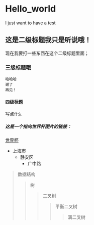 # Hello_world
I just want to have a test <br>
## 这是二级标题我只是听说哦！
现在我要打一些东西在这个二级标题里面；
### 三级标题哦
    哈哈哈
    谢了
    再见！
#### 四级标题
写点`什么`
##### 这是一个指向世界杯图片的链接：
[世界杯](https://image.baidu.com/search/index?tn=baiduimage&ipn=r&ct=201326592&cl=2&lm=-1&st=-1&fm=result&fr=&sf=1&fmq=1531226296540_R&pv=&ic=0&nc=1&z=&se=1&showtab=0&fb=0&width=&height=&face=0&istype=2&ie=utf-8&hs=2&ctd=1531226296540%5E00_1519X686&word=%E4%B8%96%E7%95%8C%E6%9D%AF&f=3&oq=%E8%87%AA%E7%84%B6%E7%BE%8E%E5%A5%B3&rsp=-1)
* 上海市
    * 静安区
        * 广中路
> 数据结构
>> 树
>>> 二叉树
>>>> 平衡二叉树
>>>>> 满二叉树
